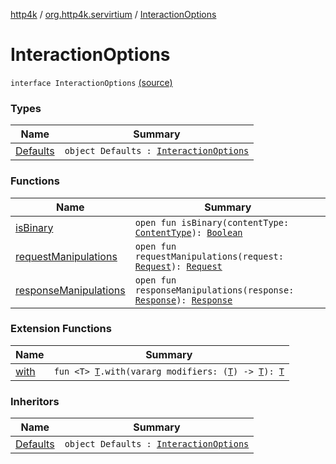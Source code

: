 [http4k](../../index.md) / [org.http4k.servirtium](../index.md) / [InteractionOptions](./index.md)

# InteractionOptions

`interface InteractionOptions` [(source)](https://github.com/http4k/http4k/blob/master/http4k-testing-servirtium/src/main/kotlin/org/http4k/servirtium/InteractionOptions.kt#L7)

### Types

| Name | Summary |
|---|---|
| [Defaults](-defaults.md) | `object Defaults : `[`InteractionOptions`](./index.md) |

### Functions

| Name | Summary |
|---|---|
| [isBinary](is-binary.md) | `open fun isBinary(contentType: `[`ContentType`](../../org.http4k.core/-content-type/index.md)`): `[`Boolean`](https://kotlinlang.org/api/latest/jvm/stdlib/kotlin/-boolean/index.html) |
| [requestManipulations](request-manipulations.md) | `open fun requestManipulations(request: `[`Request`](../../org.http4k.core/-request/index.md)`): `[`Request`](../../org.http4k.core/-request/index.md) |
| [responseManipulations](response-manipulations.md) | `open fun responseManipulations(response: `[`Response`](../../org.http4k.core/-response/index.md)`): `[`Response`](../../org.http4k.core/-response/index.md) |

### Extension Functions

| Name | Summary |
|---|---|
| [with](../../org.http4k.core/with.md) | `fun <T> `[`T`](../../org.http4k.core/with.md#T)`.with(vararg modifiers: (`[`T`](../../org.http4k.core/with.md#T)`) -> `[`T`](../../org.http4k.core/with.md#T)`): `[`T`](../../org.http4k.core/with.md#T) |

### Inheritors

| Name | Summary |
|---|---|
| [Defaults](-defaults.md) | `object Defaults : `[`InteractionOptions`](./index.md) |
